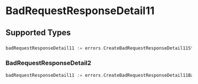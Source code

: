 # BadRequestResponseDetail11


## Supported Types

### 

```go
badRequestResponseDetail11 := errors.CreateBadRequestResponseDetail11Str(string{/* values here */})
```

### BadRequestResponseDetail2

```go
badRequestResponseDetail11 := errors.CreateBadRequestResponseDetail11BadRequestResponseDetail2(sdkerrors.BadRequestResponseDetail2{/* values here */})
```

